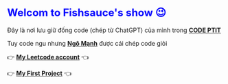 <span style="color: blue; font-size: 24px;"> Welcom to Fishsauce's show 😉</span>
---
Đây là nơi lưu giữ đống code (chép từ ChatGPT) của mình trong [**CODE PTIT**](code.ptit.edu.vn) 

Tuy code ngu nhưng [**Ngô Mạnh**](https://www.facebook.com/hi.fishsauce) được cái chép code giỏi

👉 [**My Leetcode account**](https://leetcode.com/u/fishsauce-_-/) 👈


👉 [**My First Project**](https://www.facebook.com/CrushInPTIT) 👈